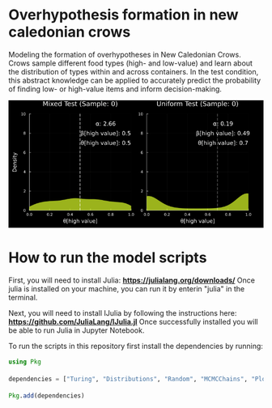 # Overhypothesis formation in new caledonian crows
Modeling the formation of overhypotheses in New Caledonian Crows. Crows sample different food types (high- and low-value) and learn about the distribution of types within and across containers. In the test condition, this abstract knowledge can be applied to accurately predict the probability of finding low- or high-value items and inform decision-making.

![me](https://github.com/AlexHRuf/Overhypothesis-formation-in-new-caledonian-crows/blob/main/Animations/theta_evolution_combined_dark.gif)

# How to run the model scripts
First, you will need to install Julia: **https://julialang.org/downloads/**
Once julia is installed on your machine, you can run it by enterin "julia" in the terminal.

Next, you will need to install IJulia by following the instructions here: **https://github.com/JuliaLang/IJulia.jl**
Once successfully installed you will be able to run Julia in Jupyter Notebook.

To run the scripts in this repository first install the dependencies by running:
```julia
using Pkg

dependencies = ["Turing", "Distributions", "Random", "MCMCChains", "Plots", "StatsPlots", "Measures", "BSON"]

Pkg.add(dependencies)
```

